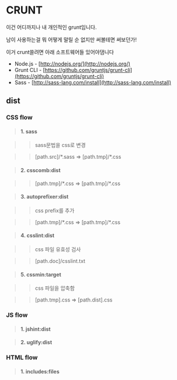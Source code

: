 # CRUNT


이건 어디까지나 내 개인적인 grunt임니다.

남이 사용하는걸 뭐 어떻게 말릴 순 없지만 써볼테면 써보던가!

이거 crunt쓸려면 아래 소프트웨어들 있어야댐니다

* Node.js - [http://nodejs.org/](http://nodejs.org/)
* Grunt CLI - [https://github.com/gruntjs/grunt-cli](https://github.com/gruntjs/grunt-cli)
* Sass - [http://sass-lang.com/install](http://sass-lang.com/install)

## dist
### CSS flow
> #### 1. sass

>> sass문법을 css로 변경

>> [path.src]/\*.sass => [path.tmp]/*.css


> #### 2. csscomb:dist

>> [path.tmp]/\*.css => [path.tmp]/*.css


> #### 3. autoprefixer:dist

>> css prefix를 추가

>> [path.tmp]/\*.css => [path.tmp]/*.css


> #### 4. csslint:dist

>> css 파일 유효성 검사

>> [path.doc]/csslint.txt


> #### 5. cssmin:target

>> css 파일을 압축함

>> [path.tmp].css => [path.dist].css

### JS flow

> #### 1. jshint:dist

> #### 2. uglify:dist


### HTML flow

> #### 1. includes:files
